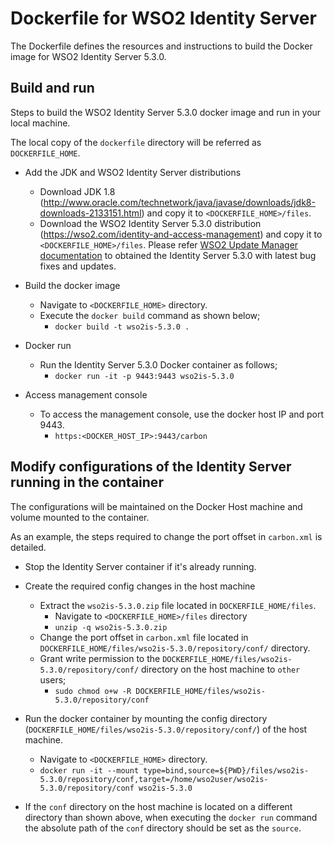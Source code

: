 # Dockerfile for WSO2 Identity Server #
The Dockerfile defines the resources and instructions to build the Docker image for WSO2 Identity Server 5.3.0.

## Build and run
Steps to build the WSO2 Identity Server 5.3.0 docker image and run in your local machine.

The local copy of the `dockerfile` directory will be referred as `DOCKERFILE_HOME`.

* Add the JDK and WSO2 Identity Server distributions
    - Download JDK 1.8 (http://www.oracle.com/technetwork/java/javase/downloads/jdk8-downloads-2133151.html) and copy it to `<DOCKERFILE_HOME>/files`.
    - Download the WSO2 Identity Server 5.3.0 distribution (https://wso2.com/identity-and-access-management) and copy it to `<DOCKERFILE_HOME>/files`.
    Please refer [WSO2 Update Manager documentation](https://docs.wso2.com/display/ADMIN44x/Updating+WSO2+Products) to
    obtained the Identity Server 5.3.0 with latest bug fixes and updates.

* Build the docker image
    - Navigate to `<DOCKERFILE_HOME>` directory.
    - Execute the `docker build` command as shown below;
        + `docker build -t wso2is-5.3.0 .`

* Docker run
    - Run the Identity Server 5.3.0 Docker container as follows;
        + `docker run -it -p 9443:9443 wso2is-5.3.0`

* Access management console
    -  To access the management console, use the docker host IP and port 9443.
        + `https:<DOCKER_HOST_IP>:9443/carbon`

## Modify configurations of the Identity Server running in the container
The configurations will be maintained on the Docker Host machine and volume mounted to the container.

As an example, the steps required to change the port offset in `carbon.xml` is detailed.

* Stop the Identity Server container if it's already running.

* Create the required config changes in the host machine
    - Extract the `wso2is-5.3.0.zip` file located in `DOCKERFILE_HOME/files`.
        + Navigate to `<DOCKERFILE_HOME>/files` directory
        + `unzip -q wso2is-5.3.0.zip`
    - Change the port offset in `carbon.xml` file located in `DOCKERFILE_HOME/files/wso2is-5.3.0/repository/conf/` directory.
    - Grant write permission to the `DOCKERFILE_HOME/files/wso2is-5.3.0/repository/conf/` directory on the host machine to `other` users;
        + `sudo chmod o+w -R DOCKERFILE_HOME/files/wso2is-5.3.0/repository/conf`

* Run the docker container by mounting the config directory (`DOCKERFILE_HOME/files/wso2is-5.3.0/repository/conf/`) of the host machine.
    - Navigate to `<DOCKERFILE_HOME>` directory.
    - `docker run -it --mount type=bind,source=${PWD}/files/wso2is-5.3.0/repository/conf,target=/home/wso2user/wso2is-5.3.0/repository/conf wso2is-5.3.0`

* If the `conf` directory on the host machine is located on a different directory than shown above, when executing the `docker run`
command the absolute path of the `conf` directory should be set as the `source`.
